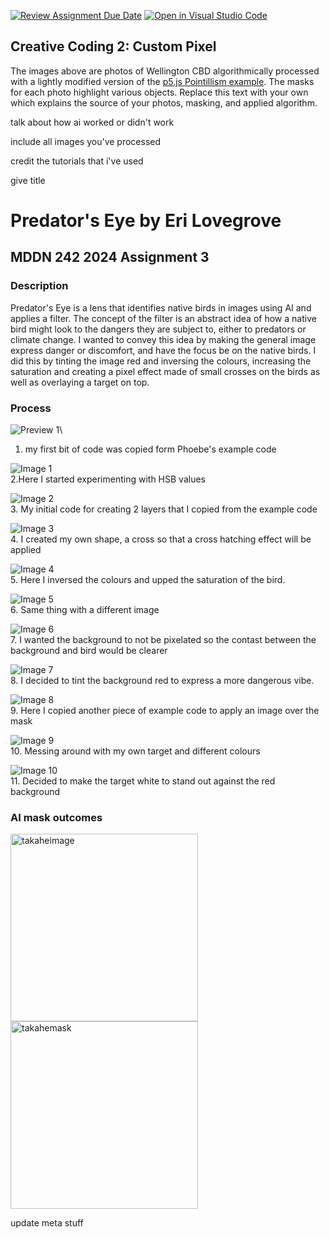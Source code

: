 [![Review Assignment Due Date](https://classroom.github.com/assets/deadline-readme-button-24ddc0f5d75046c5622901739e7c5dd533143b0c8e959d652212380cedb1ea36.svg)](https://classroom.github.com/a/ex6pWDJu)
[![Open in Visual Studio Code](https://classroom.github.com/assets/open-in-vscode-718a45dd9cf7e7f842a935f5ebbe5719a5e09af4491e668f4dbf3b35d5cca122.svg)](https://classroom.github.com/online_ide?assignment_repo_id=14994611&assignment_repo_type=AssignmentRepo)
## Creative Coding 2: Custom Pixel

The images above are photos of Wellington CBD algorithmically processed with a lightly modified version of the [p5.js Pointillism example](https://p5js.org/examples/image-pointillism.html). The masks for each photo highlight various objects. Replace this text with your own which explains the source of your photos, masking, and applied algorithm.




talk about how ai worked or didn't work

include all images you've processed

credit the tutorials that i've used 

give title 

# Predator's Eye by Eri Lovegrove
## MDDN 242 2024 Assignment 3

### Description
Predator's Eye is a lens that identifies native birds in images using AI and applies a filter. The concept of the filter is an abstract idea of how a native bird might look to the dangers they are subject to, either to predators or climate change. I wanted to convey this idea by making the general image express danger or discomfort, and have the focus be on the native birds. I did this by tinting the image red and inversing the colours, increasing the saturation and creating a pixel effect made of small crosses on the birds as well as overlaying a target on top. 

### Process
![Preview 1](preview1.jpg)\
1. my first bit of code was copied form Phoebe's example code

![Image 1](preview2.jpg)\
2.Here I started experimenting with HSB values

![Image 2](preview3.jpg)\
 3. My initial code for creating 2 layers that I copied from the example code

![Image 3](preview4.jpg)\
 4. I created my own shape, a cross so that a cross hatching effect will be applied

![Image 4](preview5.jpg)\
 5. Here I inversed the colours and upped the saturation of the bird.

![Image 5](preview6.jpg)\
 6. Same thing with a different image

![Image 6](preview7.jpg)\
 7. I wanted the background to not be pixelated so the contast between the background and bird would be clearer

![Image 7](preview8.jpg)\
 8. I decided to tint the background red to express a more dangerous vibe.

![Image 8](preview9.jpg)\
 9. Here I copied another piece of example code to apply an image over the mask

![Image 9](preview10.jpg)\
 10. Messing around with my own target and different colours

![Image 10](preview11.jpg)\
 11. Decided to make the target white to stand out against the red background

### AI mask outcomes
<img src="input_4.jpg" alt="takaheimage" width="300"/><img src="mask_4.png" alt="takahemask" width="300"/>


update meta stuff
